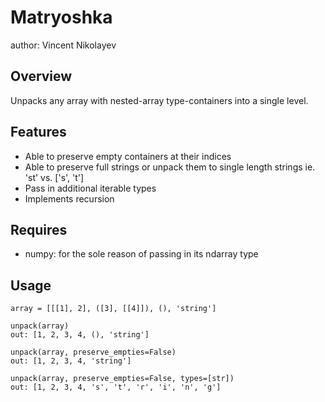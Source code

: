 Matryoshka
===============================

author: Vincent Nikolayev

Overview
--------
Unpacks any array with nested-array type-containers into a single level.

Features
--------
* Able to preserve empty containers at their indices
* Able to preserve full strings or unpack them to single length strings ie. 'st' vs. ['s', 't']
* Pass in additional iterable types
* Implements recursion

Requires
-------
* numpy: for the sole reason of passing in its ndarray type

Usage
------------------
```
array = [[[1], 2], ([3], [[4]]), (), 'string']

unpack(array)
out: [1, 2, 3, 4, (), 'string']

unpack(array, preserve_empties=False)
out: [1, 2, 3, 4, 'string']

unpack(array, preserve_empties=False, types=[str])
out: [1, 2, 3, 4, 's', 't', 'r', 'i', 'n', 'g']
```
